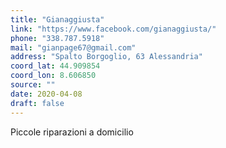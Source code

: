 ```yaml
---
title: "Gianaggiusta"
link: "https://www.facebook.com/gianaggiusta/"
phone: "338.787.5918"
mail: "gianpage67@gmail.com"
address: "Spalto Borgoglio, 63 Alessandria"
coord_lat: 44.909854
coord_lon: 8.606850 
source: ""
date: 2020-04-08
draft: false
---
```


Piccole riparazioni a domicilio

